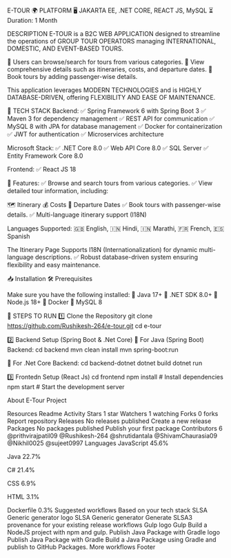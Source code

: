 E-TOUR 🌍
PLATFORM
🖥 JAKARTA EE, .NET CORE, REACT JS, MySQL
⏳ Duration: 1 Month

DESCRIPTION
E-TOUR is a B2C WEB APPLICATION designed to streamline the operations of GROUP TOUR OPERATORS managing INTERNATIONAL, DOMESTIC, AND EVENT-BASED TOURS.

🔹 Users can browse/search for tours from various categories.
🔹 View comprehensive details such as itineraries, costs, and departure dates.
🔹 Book tours by adding passenger-wise details.

This application leverages MODERN TECHNOLOGIES and is HIGHLY DATABASE-DRIVEN, offering FLEXIBILITY AND EASE OF MAINTENANCE.

🌟 TECH STACK
Backend:
✅ Spring Framework 6 with Spring Boot 3
✅ Maven 3 for dependency management
✅ REST API for communication
✅ MySQL 8 with JPA for database management
✅ Docker for containerization
✅ JWT for authentication
✅ Microservices architecture

Microsoft Stack:
✅ .NET Core 8.0
✅ Web API Core 8.0
✅ SQL Server
✅ Entity Framework Core 8.0

Frontend:
✅ React JS 18

🚀 Features:
✅ Browse and search tours from various categories.
✅ View detailed tour information, including:

🗺 Itinerary
💰 Costs
📅 Departure Dates
✅ Book tours with passenger-wise details.
✅ Multi-language itinerary support (I18N)

Languages Supported: 🇬🇧 English, 🇮🇳 Hindi, 🇮🇳 Marathi, 🇫🇷 French, 🇪🇸 Spanish

The Itinerary Page
Supports I18N (Internationalization) for dynamic multi-language descriptions.
✅ Robust database-driven system ensuring flexibility and easy maintenance.

📥 Installation 🛠 Prerequisites

Make sure you have the following installed:
🔹 Java 17+
🔹 .NET SDK 8.0+
🔹 Node.js 18+
🔹 Docker
🔹 MySQL 8


📌 STEPS TO RUN
1️⃣ Clone the Repository
git clone https://github.com/Rushikesh-264/e-tour.git
cd e-tour

2️⃣ Backend Setup (Spring Boot & .Net Core)
🔹 For Java (Spring Boot) Backend:
cd backend
mvn clean install
mvn spring-boot:run


🔹 For .Net Core Backend:
cd backend-dotnet
dotnet build
dotnet run


3️⃣ Frontedn Setup (React Js)
cd frontend npm install # Install dependencies npm start # Start the development server

About
E-Tour Project

Resources
 Readme
 Activity
Stars
 1 star
Watchers
 1 watching
Forks
 0 forks
Report repository
Releases
No releases published
Create a new release
Packages
No packages published
Publish your first package
Contributors
6
@prithvirajpatil09
@Rushikesh-264
@shrutidantala
@ShivamChaurasia09
@Nikhil0025
@sujeet0997
Languages
JavaScript
45.6%
 
Java
22.7%
 
C#
21.4%
 
CSS
6.9%
 
HTML
3.1%
 
Dockerfile
0.3%
Suggested workflows
Based on your tech stack
SLSA Generic generator logo
SLSA Generic generator
Generate SLSA3 provenance for your existing release workflows
Gulp logo
Gulp
Build a NodeJS project with npm and gulp.
Publish Java Package with Gradle logo
Publish Java Package with Gradle
Build a Java Package using Gradle and publish to GitHub Packages.
More workflows
Footer
